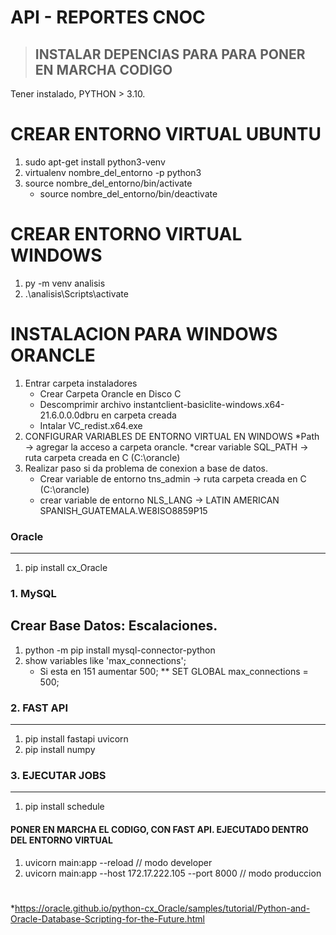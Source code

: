 # API - REPORTES CNOC
>## INSTALAR DEPENCIAS PARA PARA PONER EN MARCHA CODIGO

 Tener instalado, PYTHON > 3.10.
 # CREAR ENTORNO VIRTUAL UBUNTU
1. sudo apt-get install python3-venv
2. virtualenv nombre_del_entorno -p python3
3. source nombre_del_entorno/bin/activate
    * source nombre_del_entorno/bin/deactivate

# CREAR ENTORNO VIRTUAL  WINDOWS
1.  py -m venv analisis 
2.  .\analisis\Scripts\activate

# INSTALACION PARA WINDOWS ORANCLE 
1. Entrar carpeta instaladores
    * Crear Carpeta Orancle en Disco C
    * Descomprimir archivo instantclient-basiclite-windows.x64-21.6.0.0.0dbru en carpeta creada
    * Intalar VC_redist.x64.exe 
2. CONFIGURAR VARIABLES DE ENTORNO VIRTUAL EN WINDOWS
    *Path -> agregar la acceso a carpeta orancle.
    *crear variable SQL_PATH -> ruta carpeta creada en C (C:\orancle)
3. Realizar paso si da problema de conexion a base de datos.
    * Crear variable de entorno tns_admin -> ruta carpeta creada en C (C:\orancle)
    * crear variable de entorno NLS_LANG -> LATIN AMERICAN SPANISH_GUATEMALA.WE8ISO8859P15
    

### Oracle
-------------------------------
1. pip install cx_Oracle
### 1. MySQL
Crear Base Datos: Escalaciones.
-------------------------------- 

1. python -m pip install mysql-connector-python
2. show variables like 'max_connections';
    * Si esta en 151 aumentar 500;
    ** SET GLOBAL max_connections = 500;

### 2. FAST API
--------------------------------
1. pip install fastapi uvicorn   
2. pip install numpy

### 3. EJECUTAR JOBS
---------------------------------
1. pip install schedule
#### PONER EN MARCHA EL CODIGO, CON FAST API. EJECUTADO DENTRO DEL ENTORNO VIRTUAL
 
 1. uvicorn main:app --reload  // modo developer
 2. uvicorn main:app --host 172.17.222.105 --port 8000   // modo produccion

 ##
 #
 >
 *https://oracle.github.io/python-cx_Oracle/samples/tutorial/Python-and-Oracle-Database-Scripting-for-the-Future.html


